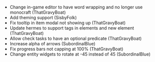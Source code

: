 - Change in-game editor to have word wrapping and no longer use monocraft (ThatGravyBoat)
- Add theming support (SisbyFolk)
- Fix tooltip in item modal not showing up (ThatGravyBoat)
- Update hermes to support tags in <entity> elements and new <item> element (ThatGravyBoat)
- Allow check tasks to have an optional predicate (ThatGravyBoat)
- Increase alpha of arrows (SubordinalBlue)
- Fix progress bars not capping at 100% (ThatGravyBoat)
- Change entity widgets to rotate at -45 instead of 45 (SubordinalBlue)